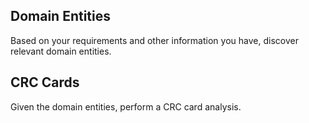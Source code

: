 Domain Entities
---------------

Based on your requirements and other information you have, discover relevant domain entities.

CRC Cards
---------

Given the domain entities, perform a CRC card analysis.